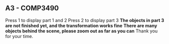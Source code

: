 ## A3 - COMP3490
Press 1 to display part 1 and 2
Press 2 to display part 3
**The objects in part 3 are not finished yet, and the transformation works fine**
**There are many objects behind the scene, please zoom out as far as you can**
Thank you for your time. 